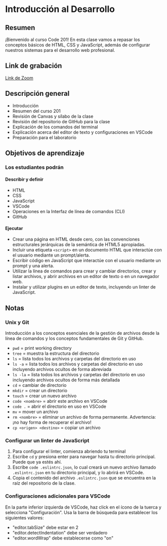 # Introducción al Desarrollo

## Resumen

¡Bienvenido al curso Code 201! En esta clase vamos a repasar los conceptos básicos de HTML, CSS y JavaScript, además de configurar nuestros sistemas para el desarrollo web profesional.

## Link de grabación
[Link de Zoom](https://us06web.zoom.us/rec/share/uEIKH59t58LixXhL4fL25houWTVy_176zTX_8VxxbjqpHci5Mr7L_LLzizxU_0ma.XywCtbE4ImEvODX2)


## Descripción general

- Introducción
- Resumen del curso 201
- Revisión de Canvas y sílabo de la clase
- Revisión del repositorio de GitHub para la clase
- Explicación de los comandos del terminal
- Explicación acerca del editor de texto y configuraciones en VSCode
- Preparación para el laboratorio

## Objetivos de aprendizaje

### Los estudiantes podrán

#### Describir y definir

- HTML
- CSS
- JavaScript
- VSCode
- Operaciones en la Interfaz de línea de comandos (CLI)
- GitHub

#### Ejecutar

- Crear una página en HTML desde cero, con las convenciones estructurales jerárquicas de la semántica de HTML5 apropiadas.
- Incluir una etiqueta `<script>` en un documento HTML que interactúe con el usuario mediante un prompt/alerta.
- Escribir código en JavaScript que interactúe con el usuario mediante un prompt y una alerta.
- Utilizar la línea de comandos para crear y cambiar directorios, crear y listar archivos, y abrir archivos en un editor de texto o en un navegador web.
- Instalar y utilizar plugins en un editor de texto, incluyendo un linter de JavaScript.

## Notas

### Unix y Git

Introducción a los conceptos esenciales de la gestión de archivos desde la línea de comandos y los conceptos fundamentales de Git y GitHub.

- `pwd` = print working directory
- `tree` = muestra la estructura del directorio
- `ls` = lista todos los archivos y carpetas del directorio en uso
- `ls -a` = lista todos los archivos y carpetas del directorio en uso incluyendo archivos ocultos de forma abreviada
- `ls -la` = lista todos los archivos y carpetas del directorio en uso incluyendo archivos ocultos de forma más detallada
- `cd` = cambiar de directorio
- `mkdir` = crear un directorio
- `touch` = crear un nuevo archivo
- `code <nombre>` = abrir este archivo en VSCode
- `code .` = abrir el directorio en uso en VSCode
- `mv` = mover un archivo
- `rm <nombre>` = eliminar un archivo de forma permanente. Advertencia: ¡no hay forma de recuperar el archivo!
- `cp <origen> <destino>` = copiar un archivo

### Configurar un linter de JavaScript

1. Para configurar el linter, comienza abriendo tu terminal
1. Escribe `cd` y presiona enter para navegar hasta tu directorio principal. Puede que ya estés ahí.
1. Escribe `code .eslintrc.json`, lo cual creará un nuevo archivo llamado `.eslintrc.json` en tu directorio principal, y lo abrirá en VSCode.
1. Copia el contenido del archivo `.eslintrc.json` que se encuentra en la raíz del repositorio de la clase.

### Configuraciones adicionales para VSCode

En la parte inferior izquierda de VSCode, haz click en el ícono de la tuerca y selecciona "Configuración". Usa la barra de búsqueda para establecer los siguientes valores:

- "editor.tabSize" debe estar en 2
- "editor.detectIndentation" debe ser verdadero
- "editor.wordWrap" debe establecerse como "on"
